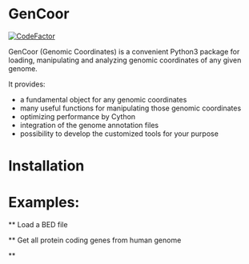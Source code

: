 GenCoor
======
[![CodeFactor](https://www.codefactor.io/repository/github/jovesus/gencoor/badge)](https://www.codefactor.io/repository/github/jovesus/gencoor)

GenCoor (Genomic Coordinates) is a convenient Python3 package for loading, manipulating and analyzing genomic coordinates of any given genome.

It provides:
* a fundamental object for any genomic coordinates
* many useful functions for manipulating those genomic coordinates
* optimizing performance by Cython
* integration of the genome annotation files
* possibility to develop the customized tools for your purpose


Installation
====


Examples:
====
** Load a BED file

** Get all protein coding genes from human genome

** 
